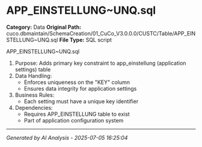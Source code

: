 # APP_EINSTELLUNG~UNQ.sql

**Category:** Data
**Original Path:** cuco.dbmaintain/SchemaCreation/01_CuCo_V3.0.0.0/CUSTC/Table/APP_EINSTELLUNG~UNQ.sql
**File Type:** SQL script

APP_EINSTELLUNG~UNQ.sql
1. Purpose: Adds primary key constraint to app_einstellung (application settings) table
2. Data Handling:
   - Enforces uniqueness on the "KEY" column
   - Ensures data integrity for application settings
3. Business Rules:
   - Each setting must have a unique key identifier
4. Dependencies:
   - Requires APP_EINSTELLUNG table to exist
   - Part of application configuration system

---
*Generated by AI Analysis - 2025-07-05 16:25:04*
